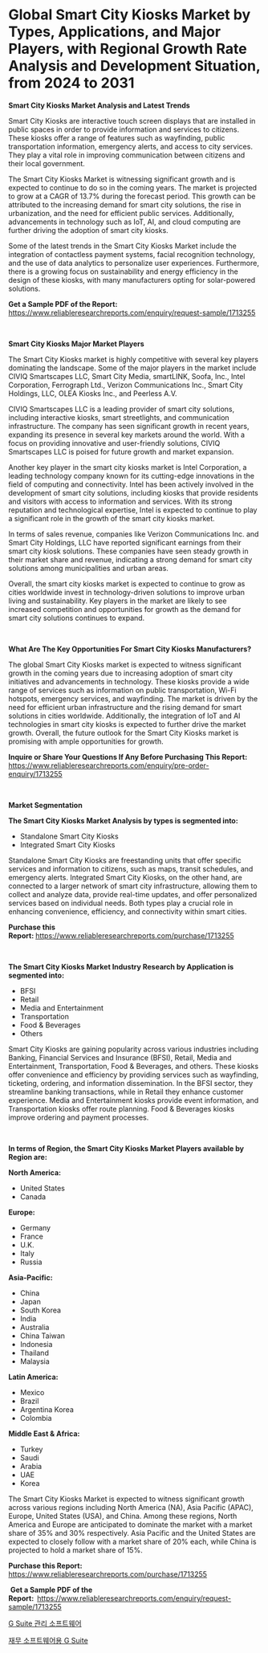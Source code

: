 <p><h1>Global Smart City Kiosks Market by Types, Applications, and Major Players, with Regional Growth Rate Analysis and Development Situation, from 2024 to 2031</h1></p><p><strong>Smart City Kiosks Market Analysis and Latest Trends</strong></p>
<p><p>Smart City Kiosks are interactive touch screen displays that are installed in public spaces in order to provide information and services to citizens. These kiosks offer a range of features such as wayfinding, public transportation information, emergency alerts, and access to city services. They play a vital role in improving communication between citizens and their local government.</p><p>The Smart City Kiosks Market is witnessing significant growth and is expected to continue to do so in the coming years. The market is projected to grow at a CAGR of 13.7% during the forecast period. This growth can be attributed to the increasing demand for smart city solutions, the rise in urbanization, and the need for efficient public services. Additionally, advancements in technology such as IoT, AI, and cloud computing are further driving the adoption of smart city kiosks.</p><p>Some of the latest trends in the Smart City Kiosks Market include the integration of contactless payment systems, facial recognition technology, and the use of data analytics to personalize user experiences. Furthermore, there is a growing focus on sustainability and energy efficiency in the design of these kiosks, with many manufacturers opting for solar-powered solutions.</p></p>
<p><strong>Get a Sample PDF of the Report:&nbsp;</strong> <a href="https://www.reliableresearchreports.com/enquiry/request-sample/1713255">https://www.reliableresearchreports.com/enquiry/request-sample/1713255</a></p>
<p>&nbsp;</p>
<p><strong>Smart City Kiosks Major Market Players</strong></p>
<p><p>The Smart City Kiosks market is highly competitive with several key players dominating the landscape. Some of the major players in the market include CIVIQ Smartscapes LLC, Smart City Media, smartLINK, Soofa, Inc., Intel Corporation, Ferrograph Ltd., Verizon Communications Inc., Smart City Holdings, LLC, OLEA Kiosks Inc., and Peerless A.V.</p><p>CIVIQ Smartscapes LLC is a leading provider of smart city solutions, including interactive kiosks, smart streetlights, and communication infrastructure. The company has seen significant growth in recent years, expanding its presence in several key markets around the world. With a focus on providing innovative and user-friendly solutions, CIVIQ Smartscapes LLC is poised for future growth and market expansion.</p><p>Another key player in the smart city kiosks market is Intel Corporation, a leading technology company known for its cutting-edge innovations in the field of computing and connectivity. Intel has been actively involved in the development of smart city solutions, including kiosks that provide residents and visitors with access to information and services. With its strong reputation and technological expertise, Intel is expected to continue to play a significant role in the growth of the smart city kiosks market.</p><p>In terms of sales revenue, companies like Verizon Communications Inc. and Smart City Holdings, LLC have reported significant earnings from their smart city kiosk solutions. These companies have seen steady growth in their market share and revenue, indicating a strong demand for smart city solutions among municipalities and urban areas.</p><p>Overall, the smart city kiosks market is expected to continue to grow as cities worldwide invest in technology-driven solutions to improve urban living and sustainability. Key players in the market are likely to see increased competition and opportunities for growth as the demand for smart city solutions continues to expand.</p></p>
<p>&nbsp;</p>
<p><strong>What Are The Key Opportunities For Smart City Kiosks Manufacturers?</strong></p>
<p><p>The global Smart City Kiosks market is expected to witness significant growth in the coming years due to increasing adoption of smart city initiatives and advancements in technology. These kiosks provide a wide range of services such as information on public transportation, Wi-Fi hotspots, emergency services, and wayfinding. The market is driven by the need for efficient urban infrastructure and the rising demand for smart solutions in cities worldwide. Additionally, the integration of IoT and AI technologies in smart city kiosks is expected to further drive the market growth. Overall, the future outlook for the Smart City Kiosks market is promising with ample opportunities for growth.</p></p>
<p><strong>Inquire or Share Your Questions If Any Before Purchasing This Report:</strong> <a href="https://www.reliableresearchreports.com/enquiry/pre-order-enquiry/1713255">https://www.reliableresearchreports.com/enquiry/pre-order-enquiry/1713255</a></p>
<p>&nbsp;</p>
<p><strong>Market Segmentation</strong></p>
<p><strong>The Smart City Kiosks Market Analysis by types is segmented into:</strong></p>
<p><ul><li>Standalone Smart City Kiosks</li><li>Integrated Smart City Kiosks</li></ul></p>
<p><p>Standalone Smart City Kiosks are freestanding units that offer specific services and information to citizens, such as maps, transit schedules, and emergency alerts. Integrated Smart City Kiosks, on the other hand, are connected to a larger network of smart city infrastructure, allowing them to collect and analyze data, provide real-time updates, and offer personalized services based on individual needs. Both types play a crucial role in enhancing convenience, efficiency, and connectivity within smart cities.</p></p>
<p><strong>Purchase this Report:&nbsp;</strong><a href="https://www.reliableresearchreports.com/purchase/1713255">https://www.reliableresearchreports.com/purchase/1713255</a></p>
<p>&nbsp;</p>
<p><strong>The Smart City Kiosks Market Industry Research by Application is segmented into:</strong></p>
<p><ul><li>BFSI</li><li>Retail</li><li>Media and Entertainment</li><li>Transportation</li><li>Food & Beverages</li><li>Others</li></ul></p>
<p><p>Smart City Kiosks are gaining popularity across various industries including Banking, Financial Services and Insurance (BFSI), Retail, Media and Entertainment, Transportation, Food & Beverages, and others. These kiosks offer convenience and efficiency by providing services such as wayfinding, ticketing, ordering, and information dissemination. In the BFSI sector, they streamline banking transactions, while in Retail they enhance customer experience. Media and Entertainment kiosks provide event information, and Transportation kiosks offer route planning. Food & Beverages kiosks improve ordering and payment processes.</p></p>
<p>&nbsp;</p>
<p><strong>In terms of Region, the Smart City Kiosks Market Players available by Region are:</strong></p>
<p>
    <p> <strong> North America: </strong>
        <ul>
            <li>United States</li>
            <li>Canada</li>
        </ul>
        </p> 
    <p> <strong> Europe: </strong>
        <ul>
            <li>Germany</li>
            <li>France</li>
            <li>U.K.</li>
            <li>Italy</li>
            <li>Russia</li>
        </ul>
        </p> 
    <p> <strong> Asia-Pacific: </strong>
        <ul>
            <li>China</li>
            <li>Japan</li>
            <li>South Korea</li>
            <li>India</li>
            <li>Australia</li>
            <li>China Taiwan</li>
            <li>Indonesia</li>
            <li>Thailand</li>
            <li>Malaysia</li>
        </ul>
        </p> 
    <p> <strong> Latin America: </strong>
        <ul>
            <li>Mexico</li>
            <li>Brazil</li>
            <li>Argentina Korea</li>
            <li>Colombia</li>
        </ul>
        </p> 
    <p> <strong> Middle East & Africa: </strong>
        <ul>
            <li>Turkey</li>
            <li>Saudi</li>
            <li>Arabia</li>
            <li>UAE</li>
            <li>Korea</li>
        </ul>
    </p>
    </p>
<p><p>The Smart City Kiosks Market is expected to witness significant growth across various regions including North America (NA), Asia Pacific (APAC), Europe, United States (USA), and China. Among these regions, North America and Europe are anticipated to dominate the market with a market share of 35% and 30% respectively. Asia Pacific and the United States are expected to closely follow with a market share of 20% each, while China is projected to hold a market share of 15%.</p></p>
<p><strong>Purchase this Report: </strong><a href="https://www.reliableresearchreports.com/purchase/1713255">https://www.reliableresearchreports.com/purchase/1713255</a></p>
<p>&nbsp;<strong>Get a Sample PDF of the Report:&nbsp;&nbsp;</strong><a href="https://www.reliableresearchreports.com/enquiry/request-sample/1713255">https://www.reliableresearchreports.com/enquiry/request-sample/1713255</a></p>
<p><strong></strong></p>
<p><p><a href="https://github.com/lzrvbyqzftro57/Market-Research-Report-List-1/blob/main/5780598183150.md">G Suite 관리 소프트웨어</a></p><p><a href="https://github.com/vs019sa3m8x/Market-Research-Report-List-1/blob/main/4290657183151.md">재무 소프트웨어용 G Suite</a></p></p>